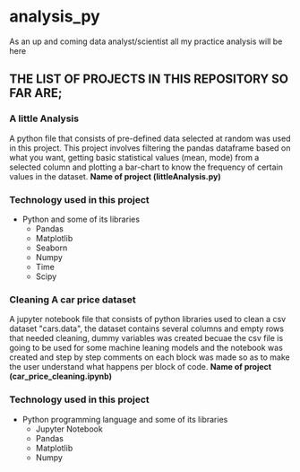 # analysis_py
 As an up and coming data analyst/scientist all my practice analysis will be here

## THE LIST OF PROJECTS IN THIS REPOSITORY SO FAR ARE;
<h3>A little Analysis</h3>A python file that consists of pre-defined data selected at random was used in this project. This project involves filtering the pandas dataframe based on what you want, getting basic statistical values (mean, mode) from a selected column and plotting a bar-chart to know the frequency of certain values in the dataset. <b>Name of project (littleAnalysis.py)</b>

### Technology used in this project
<ul>
<li> Python and some of its libraries
<ul>
<li> Pandas
<li> Matplotlib
<li> Seaborn
<li> Numpy
<li> Time
<li> Scipy
</ul>
</ul>

<h3>Cleaning A car price dataset</h3>A jupyter notebook file that consists of python libraries used to clean a csv dataset "cars.data", the dataset contains several columns and empty rows that needed cleaning, dummy variables was created becuae the csv file is going to be used for some machine leaning models and the notebook was created and step by step comments on each block was made so as to make the user understand what happens per block of code. <b>Name of project (car_price_cleaning.ipynb)</b>

### Technology used in this project
<ul>
<li> Python programming language and some of its libraries
<ul>
<li> Jupyter Notebook
<li> Pandas
<li> Matplotlib
<li> Numpy
</ul>
</ul>